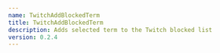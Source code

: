 ```yaml
---
name: TwitchAddBlockedTerm
title: TwitchAddBlockedTerm
description: Adds selected term to the Twitch blocked list
version: 0.2.4
---
```

